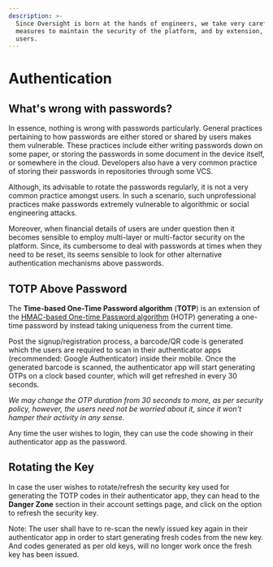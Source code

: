```yaml
---
description: >-
  Since Oversight is born at the hands of engineers, we take very careful
  measures to maintain the security of the platform, and by extension, our
  users.
---
```


# Authentication

## What's wrong with passwords?

In essence, nothing is wrong with passwords particularly. General practices pertaining to how passwords are either stored or shared by users makes them vulnerable. These practices include either writing passwords down on some paper, or storing the passwords in some document in the device itself, or somewhere in the cloud. Developers also have a very common practice of storing their passwords in repositories through some VCS.

Although, its advisable to rotate the passwords regularly, it is not a very common practice amongst users. In such a scenario, such unprofessional practices make passwords extremely vulnerable to algorithmic or social engineering attacks.

Moreover, when financial details of users are under question then it becomes sensible to employ multi-layer or multi-factor security on the platform. Since, its cumbersome to deal with passwords at times when they need to be reset, its seems sensible to look for other alternative authentication mechanisms above passwords.

## TOTP Above Password

The **Time-based One-Time Password algorithm** \(**TOTP**\) is an extension of the [HMAC-based One-time Password algorithm](https://en.wikipedia.org/wiki/HMAC-based_One-time_Password_algorithm) \(HOTP\) generating a one-time password by instead taking uniqueness from the current time.

Post the signup/registration process, a barcode/QR code is generated which the users are required to scan in their authenticator apps \(recommended: Google Authenticator\) inside their mobile. Once the generated barcode is scanned, the authenticator app will start generating OTPs on a clock based counter, which will get refreshed in every 30 seconds. 

_We may change the OTP duration from 30 seconds to more, as per security policy, however, the users need not be worried about it, since it won't hamper their activity in any sense._

Any time the user wishes to login, they can use the code showing in their authenticator app as the password.

## Rotating the Key

In case the user wishes to rotate/refresh the security key used for generating the TOTP codes in their authenticator app, they can head to the **Danger Zone** section in their account settings page, and click on the option to refresh the security key.

Note: The user shall have to re-scan the newly issued key again in their authenticator app in order  to start generating fresh codes from the new key. And codes generated as per old keys, will no longer work once the fresh key has been issued.

